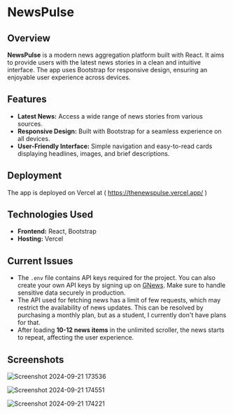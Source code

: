 # NewsPulse

## Overview
**NewsPulse** is a modern news aggregation platform built with React. It aims to provide users with the latest news stories in a clean and intuitive interface. The app uses Bootstrap for responsive design, ensuring an enjoyable user experience across devices.

## Features
- **Latest News:** Access a wide range of news stories from various sources.
- **Responsive Design:** Built with Bootstrap for a seamless experience on all devices.
- **User-Friendly Interface:** Simple navigation and easy-to-read cards displaying headlines, images, and brief descriptions.

## Deployment
The app is deployed on Vercel at ( https://thenewspulse.vercel.app/ )

## Technologies Used
- **Frontend:** React, Bootstrap
- **Hosting:** Vercel

## Current Issues

- The `.env` file contains API keys required for the project. You can also create your own API keys by signing up on [GNews](https://gnews.io/docs/). Make sure to handle sensitive data securely in production.
- The API used for fetching news has a limit of few requests, which may restrict the availability of news updates. This can be resolved by purchasing a monthly plan, but as a student, I currently don't have plans for that.
- After loading **10-12 news items** in the unlimited scroller, the news starts to repeat, affecting the user experience.

## Screenshots
![Screenshot 2024-09-21 173536](https://github.com/user-attachments/assets/f62b9405-2c67-4468-b96c-a6228c5d98d2)

![Screenshot 2024-09-21 174551](https://github.com/user-attachments/assets/0abc6fd0-d140-4829-9424-dd13b475a698)

![Screenshot 2024-09-21 174221](https://github.com/user-attachments/assets/e0f6065f-ad58-44a2-a150-cf5142bb46cf)


